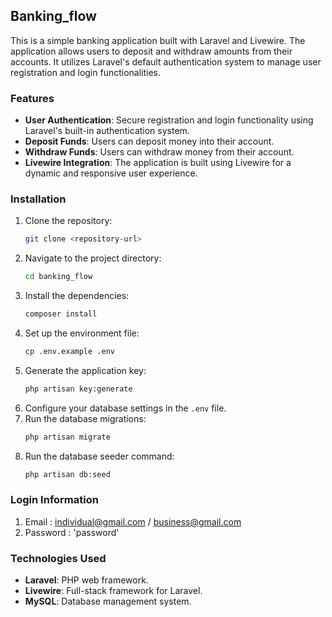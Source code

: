 ## Banking_flow

This is a simple banking application built with Laravel and Livewire. The application allows users to deposit and withdraw amounts from their accounts. It utilizes Laravel's default authentication system to manage user registration and login functionalities.

### Features

- **User Authentication**: Secure registration and login functionality using Laravel's built-in authentication system.
- **Deposit Funds**: Users can deposit money into their account.
- **Withdraw Funds**: Users can withdraw money from their account.
- **Livewire Integration**: The application is built using Livewire for a dynamic and responsive user experience.

### Installation

1. Clone the repository:
    ```bash
    git clone <repository-url>
    ```
2. Navigate to the project directory:
    ```bash
    cd banking_flow
    ```
3. Install the dependencies:
    ```bash
    composer install
    ```
4. Set up the environment file:
    ```bash
    cp .env.example .env
    ```
5. Generate the application key:
    ```bash
    php artisan key:generate
    ```
6. Configure your database settings in the `.env` file.
7. Run the database migrations:
    ```bash
    php artisan migrate
    ```
8. Run the database seeder command:
    ```bash
    php artisan db:seed
    ```

### Login Information
1. Email :  individual@gmail.com / business@gmail.com
2. Password : 'password'


### Technologies Used

- **Laravel**: PHP web framework.
- **Livewire**: Full-stack framework for Laravel.
- **MySQL**: Database management system.
